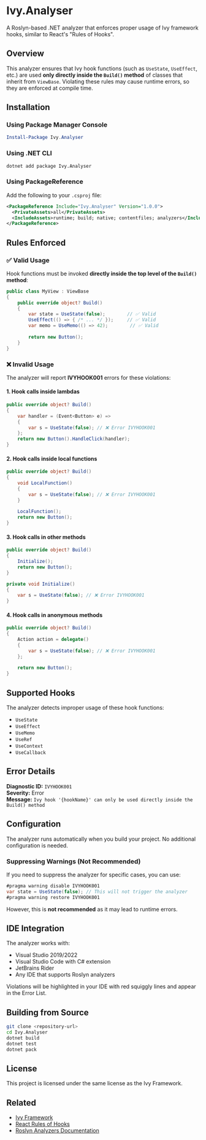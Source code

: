 # Ivy.Analyser

A Roslyn-based .NET analyzer that enforces proper usage of Ivy framework hooks, similar to React's "Rules of Hooks".

## Overview

This analyzer ensures that Ivy hook functions (such as `UseState`, `UseEffect`, etc.) are used **only directly inside the `Build()` method** of classes that inherit from `ViewBase`. Violating these rules may cause runtime errors, so they are enforced at compile time.

## Installation

### Using Package Manager Console
```powershell
Install-Package Ivy.Analyser
```

### Using .NET CLI
```bash
dotnet add package Ivy.Analyser
```

### Using PackageReference
Add the following to your `.csproj` file:
```xml
<PackageReference Include="Ivy.Analyser" Version="1.0.0">
  <PrivateAssets>all</PrivateAssets>
  <IncludeAssets>runtime; build; native; contentfiles; analyzers</IncludeAssets>
</PackageReference>
```

## Rules Enforced

### ✅ Valid Usage
Hook functions must be invoked **directly inside the top level of the `Build()` method**:

```csharp
public class MyView : ViewBase
{
    public override object? Build()
    {
        var state = UseState(false);        // ✅ Valid
        UseEffect(() => { /* ... */ });     // ✅ Valid
        var memo = UseMemo(() => 42);        // ✅ Valid
        
        return new Button();
    }
}
```

### ❌ Invalid Usage

The analyzer will report **IVYHOOK001** errors for these violations:

#### 1. Hook calls inside lambdas
```csharp
public override object? Build()
{
    var handler = (Event<Button> e) =>
    {
        var s = UseState(false); // ❌ Error IVYHOOK001
    };
    return new Button().HandleClick(handler);
}
```

#### 2. Hook calls inside local functions
```csharp
public override object? Build()
{
    void LocalFunction()
    {
        var s = UseState(false); // ❌ Error IVYHOOK001
    }
    
    LocalFunction();
    return new Button();
}
```

#### 3. Hook calls in other methods
```csharp
public override object? Build()
{
    Initialize();
    return new Button();
}

private void Initialize()
{
    var s = UseState(false); // ❌ Error IVYHOOK001
}
```

#### 4. Hook calls in anonymous methods
```csharp
public override object? Build()
{
    Action action = delegate()
    {
        var s = UseState(false); // ❌ Error IVYHOOK001
    };
    
    return new Button();
}
```

## Supported Hooks

The analyzer detects improper usage of these hook functions:

- `UseState`
- `UseEffect` 
- `UseMemo`
- `UseRef`
- `UseContext`
- `UseCallback`

## Error Details

**Diagnostic ID:** `IVYHOOK001`  
**Severity:** Error  
**Message:** `Ivy hook '{hookName}' can only be used directly inside the Build() method`

## Configuration

The analyzer runs automatically when you build your project. No additional configuration is needed.

### Suppressing Warnings (Not Recommended)

If you need to suppress the analyzer for specific cases, you can use:

```csharp
#pragma warning disable IVYHOOK001
var state = UseState(false); // This will not trigger the analyzer
#pragma warning restore IVYHOOK001
```

However, this is **not recommended** as it may lead to runtime errors.

## IDE Integration

The analyzer works with:
- Visual Studio 2019/2022
- Visual Studio Code with C# extension
- JetBrains Rider
- Any IDE that supports Roslyn analyzers

Violations will be highlighted in your IDE with red squiggly lines and appear in the Error List.

## Building from Source

```bash
git clone <repository-url>
cd Ivy.Analyser
dotnet build
dotnet test
dotnet pack
```

## License

This project is licensed under the same license as the Ivy Framework.

## Related

- [Ivy Framework](https://github.com/Ivy-Interactive/Ivy-Framework)
- [React Rules of Hooks](https://reactjs.org/docs/hooks-rules.html)
- [Roslyn Analyzers Documentation](https://docs.microsoft.com/en-us/dotnet/csharp/roslyn-sdk/)
